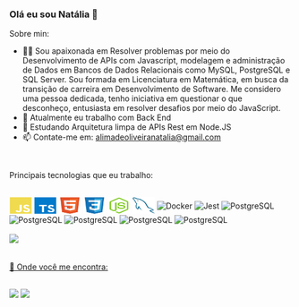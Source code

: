 ### Olá eu sou Natália 👋


Sobre min:
- 👩‍💻 Sou apaixonada em Resolver problemas por meio do Desenvolvimento de APIs com Javascript, modelagem e administração de Dados em Bancos de Dados Relacionais como MySQL, PostgreSQL e SQL Server. Sou formada em Licenciatura em Matemática, em busca da transição de carreira em Desenvolvimento de Software.
Me considero uma pessoa dedicada, tenho iniciativa em questionar o que desconheço, entusiasta em resolver desafios por meio do JavaScript.
- 🔭 Atualmente eu trabalho com Back End
- 🌱 Estudando Arquitetura limpa de APIs Rest em Node.JS
- 📫 Contate-me em: alimadeoliveiranatalia@gmail.com
<br>
<p>Principais tecnologias que eu trabalho:</p>
<div style="display: inline_block"><br>
  <img align="center" alt="Js" height="30" width="40" src="https://raw.githubusercontent.com/devicons/devicon/master/icons/javascript/javascript-plain.svg">
  <img align="center" alt="Ts" height="30" width="40" src="https://raw.githubusercontent.com/devicons/devicon/master/icons/typescript/typescript-plain.svg">
  <img align="center" alt="HTML" height="30" width="40" src="https://raw.githubusercontent.com/devicons/devicon/master/icons/html5/html5-original.svg">
  <img align="center" alt="CSS" height="30" width="40" src="https://raw.githubusercontent.com/devicons/devicon/master/icons/css3/css3-original.svg">
  <img align="center" alt="NodeJS" height="30" width="40" src="https://raw.githubusercontent.com/devicons/devicon/master/icons/nodejs/nodejs-original.svg" />
  <img align="center" alt="MySQL" height="30" width="40" src="https://raw.githubusercontent.com/devicons/devicon/master/icons/mysql/mysql-original.svg">
  <img align="center" alt="Docker" height="30" width="40" src="https://cdn.jsdelivr.net/gh/devicons/devicon/icons/docker/docker-original-wordmark.svg">
  <img align="center" alt="Jest" height="30" width="40" src="https://cdn.jsdelivr.net/gh/devicons/devicon/icons/jest/jest-plain.svg">  
  <img align="center" alt="PostgreSQL" height="30" width="40" src="https://cdn.jsdelivr.net/gh/devicons/devicon/icons/postgresql/postgresql-original-wordmark.svg" />
  <img align="center" alt="PostgreSQL" height="30" width="40" src="https://cdn.jsdelivr.net/gh/devicons/devicon/icons/ubuntu/ubuntu-plain-wordmark.svg" />
  <img align="center" alt="PostgreSQL" height="30" width="40" src="https://cdn.jsdelivr.net/gh/devicons/devicon/icons/vscode/vscode-original.svg" />
  <img align="center" alt="PostgreSQL" height="30" width="40" src="https://cdn.jsdelivr.net/gh/devicons/devicon/icons/npm/npm-original-wordmark.svg" />
  <img align="center" alt="PostgreSQL" height="30" width="40" src="https://cdn.jsdelivr.net/gh/devicons/devicon/icons/express/express-original.svg" />  
</div>
<br>
<div>
  <div>
    <a href="https://github.com/alimadeoliveiranatalia">
    <img height="180em" src="https://github-readme-stats.vercel.app/api/top-langs/?username=alimadeoliveiranatalia&layout=compact&langs_count=7&theme=radical"/>
  </div> 
  <br>
  <div> 
    <p >🔎 Onde você me encontra:</p><br>
    <a href="https://www.instagram.com/limadeoliveiranatalia/" target="_blank"><img src="https://img.shields.io/badge/-Instagram-%23E4405F?style=for-the-badge&logo=instagram&logoColor=white" target="_blank"></a>
    <a href="https://www.linkedin.com/in/natalia-lima-oliveira-969330124/" target="_blank"><img src="https://img.shields.io/badge/-LinkedIn-%230077B5?style=for-the-badge&logo=linkedin&logoColor=white" target="_blank"></a> 
  </div>
</div>

